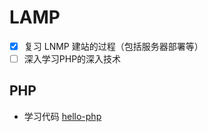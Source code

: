 # LAMP

- [x] 复习 LNMP 建站的过程（包括服务器部署等）
- [ ] 深入学习PHP的深入技术

## PHP

- 学习代码 [hello-php](https://github.com/luo0412/hello-php)
